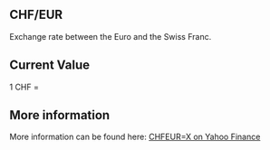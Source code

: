 ## CHF/EUR

Exchange rate between the Euro and the Swiss Franc.

## Current Value

1 CHF = <Value topic="finance/stock-exchange/currency/CHF/EUR" decimals="3" unit="EUR"/>

## More information

More information can be found here: [CHFEUR=X on Yahoo Finance](https://finance.yahoo.com/quote/CHFEUR=X/)
